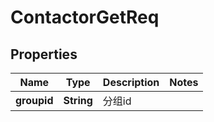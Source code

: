# ContactorGetReq

## Properties
Name | Type | Description | Notes
------------ | ------------- | ------------- | -------------
**groupid** | **String** | 分组id | 
